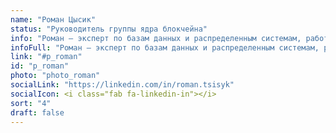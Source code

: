 ```yaml
---
name: "Роман Цысик"
status: "Руководитель группы ядра блокчейна"
info: "Роман — эксперт по базам данных и распределенным системам, работающий на самом переднем крае технологий. За свою пятнадцатилетнюю карьеру в телекоммуникационной и интернет-индустрии он приобрел обширные знания как в области разработки программного обеспечения, так и навыки управления командой и продуктами."
infoFull: "Роман — эксперт по базам данных и распределенным системам, работающий на самом переднем крае технологий. За свою пятнадцатилетнюю карьеру в телекоммуникационной и интернет-индустрии он приобрел обширные знания как в области разработки программного обеспечения, так и навыки управления командой и продуктами. Роман был лидером команды и основным разработчиком Tarantool (базы данных с открытым исходным кодом и соответствующего сервера приложений). Он разработал и внедрил множество технологических новшество для хранения критически важных данных в высокодоступной и отказоустойчивой форме. Во время своей карьеры в Mail.Ru Group, одной из крупнейших интернет-компаний в Европе, Роман использовал свой глубокий опыт в обработке данных и созданию распределенных систем для создания и запуска первых российских продуктов Database-as-a-Service и BigData-as-a-Service в публичном облаке."
link: "#p_roman"
id: "p_roman"
photo: "photo_roman"
socialLink: "https://linkedin.com/in/roman.tsisyk"
socialIcon: <i class="fab fa-linkedin-in"></i>
sort: "4"
draft: false
---
```

